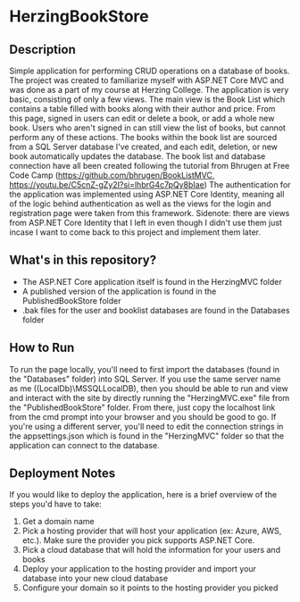 # HerzingBookStore

## Description
Simple application for performing CRUD operations on a database of books.
The project was created to familiarize myself with ASP.NET Core MVC and was done as a part of my course at Herzing College.
The application is very basic, consisting of only a few views. The main view is the Book List which contains a table filled with books along with their author and price. From this page, signed in users can edit or delete a book, or add a whole new book. Users who aren't signed in can still view the list of books, but cannot perform any of these actions.
The books within the book list are sourced from a SQL Server database I've created, and each edit, deletion, or new book automatically updates the database.
The book list and database connection have all been created following the tutorial from Bhrugen at Free Code Camp (https://github.com/bhrugen/BookListMVC, https://youtu.be/C5cnZ-gZy2I?si=lhbrG4c7pQy8bIae)
The authentication for the application was implemented using ASP.NET Core Identity, meaning all of the logic behind authentication as well as the views for the login and registration page were taken from this framework. Sidenote: there are views from ASP.NET Core Identity that I left in even though I didn't use them just incase I want to come back to this project and implement them later.

## What's in this repository?
- The ASP.NET Core application itself is found in the HerzingMVC folder
- A published version of the application is found in the PublishedBookStore folder
- .bak files for the user and booklist databases are found in the Databases folder

## How to Run
To run the page locally, you'll need to first import the databases (found in the "Databases" folder) into SQL Server. If you use the same server name as me ((LocalDb)\MSSQLLocalDB), then you should be able to run and view and interact with the site by directly running the "HerzingMVC.exe" file from the "PublishedBookStore" folder. From there, just copy the localhost link from the cmd prompt into your browser and you should be good to go.
If you're using a different server, you'll need to edit the connection strings in the appsettings.json which is found in the "HerzingMVC" folder so that the application can connect to the database.

## Deployment Notes
If you would like to deploy the application, here is a brief overview of the steps you'd have to take:
1. Get a domain name
2. Pick a hosting provider that will host your application (ex: Azure, AWS, etc.). Make sure the provider you pick supports ASP.NET Core.
3. Pick a cloud database that will hold the information for your users and books
4. Deploy your application to the hosting provider and import your database into your new cloud database
5. Configure your domain so it points to the hosting provider you picked